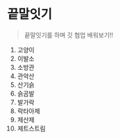 # 끝말잇기

> 끝말잇기를 하며 깃 협업 배워보기!!

1. 고양이
2. 이발소
3. 소방관
4. 관악산
5. 산기슭
6. 슭곰발
7. 발가락
8. 락타아제
9. 제산제
10. 제트스트림